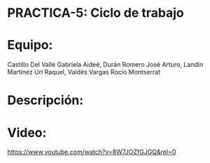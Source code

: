 # PRACTICA-5: Ciclo de trabajo

# Equipo:
Castillo Del Valle Gabriela Aideé,
Durán Romero José Arturo,
Landín Martínez Uri Raquel,
Valdés Vargas Rocío Montserrat

# Descripción:

# Video:
https://www.youtube.com/watch?v=8W7JOZfGJGQ&rel=0
